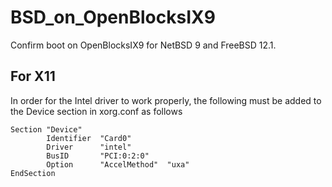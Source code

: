 # BSD_on_OpenBlocksIX9
Confirm boot on OpenBlocksIX9 for NetBSD 9 and FreeBSD 12.1.

## For X11
In order for the Intel driver to work properly, the following must be added to the Device section in xorg.conf as follows

```
Section "Device"
        Identifier  "Card0"
        Driver      "intel"
        BusID       "PCI:0:2:0"
        Option      "AccelMethod"  "uxa"
EndSection
